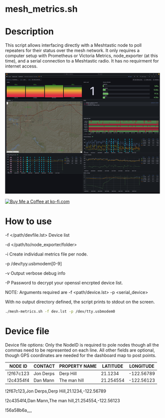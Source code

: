 # mesh_metrics.sh
# Description
This script allows interfacing directly with a Meshtastic node to poll repeaters for their status over the mesh network. It only requires a computer setup with Prometheus or Victoria Metrics, node_exporter (at this time), and a serial connection to a Meshtastic radio. It has no requirment for internet access.

![Meshtastic dashboard](https://github.com/cordelster/mesh-metrics/blob/main/pics/Dashboard.png)

<a href='https://ko-fi.com/L3L0V38OP' target='_blank'><img height='36' style='border:0px;height:36px;' src='https://storage.ko-fi.com/cdn/kofi2.png?v=3' border='0' alt='Buy Me a Coffee at ko-fi.com' /></a>


# How to use


 -f </path/devfile.lst> Device list

 -d </path/to/node_exporter/folder>

 -i Create individual metrics file per node.

 -p /dev/tyy.usbmodem[0-9]

 -v Output verbose debug info

 -P <password> Password to decrypt your openssl encrpted device list.





NOTE: Arguments required are -f <path/device.lst>  -p <serial_device>
                             
   With no output directory defined, the script prints to stdout on the screen. 
```sh
./mesh-metrics.sh -f dev.lst -p /dev/tty.usbmodem0
```



# Device file

Device file options:
Only the NodeID is required to pole nodes though all the commas need to be represented on each line.
All other fields are optional, though GPS coordinates are needed for the dashboard map to post points.

|NODE ID | CONTACT | PROPERTY NAME | LATITUDE | LONGITUDE |
|-----|-----|-----|-----|-----|
|!2f67c123|Jon Derps|Derp Hill| 21.1234|-122.56789|
|!2c4354f4|Dan Mann|The man hill|21.254554|-122.56123|

!2f67c123,Jon Derps,Derp Hill,21.1234,-122.56789

!2c4354f4,Dan Mann,The man hill,21.254554,-122.56123

!56a58b6a,,,,



